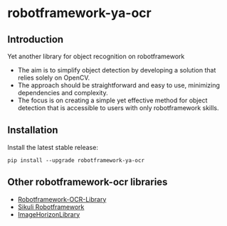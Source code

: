 # robotframework-ya-ocr

## Introduction

Yet another library for object recognition on robotframework

- The aim is to simplify object detection by developing a solution that relies solely on OpenCV. 
- The approach should be straightforward and easy to use, minimizing dependencies and complexity. 
- The focus is on creating a simple yet effective method for object detection that is accessible to users with only robotframework skills.

## Installation

Install the latest stable release:

```
pip install --upgrade robotframework-ya-ocr
```

## Other robotframework-ocr libraries

- [Robotframework-OCR-Library](https://github.com/bendurston/robotframework-ocrlibrary)
- [Sikuli Robotframework](https://github.com/rainmanwy/robotframework-SikuliLibrary)
- [ImageHorizonLibrary](https://github.com/eficode/robotframework-imagehorizonlibrary)

